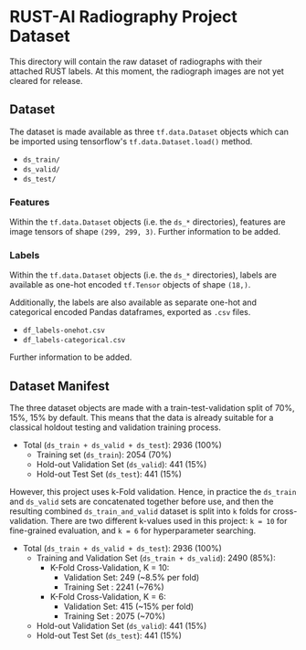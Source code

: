 # RUST-AI Radiography Project Dataset

This directory will contain the raw dataset of radiographs with their attached RUST labels. At this moment, the radiograph images are not yet cleared for release.

## Dataset

The dataset is made available as three `tf.data.Dataset` objects which can be imported using tensorflow's `tf.data.Dataset.load()` method.

* `ds_train/`
* `ds_valid/`
* `ds_test/`

### Features

Within the `tf.data.Dataset` objects (i.e. the `ds_*` directories), features are image tensors of shape `(299, 299, 3)`. Further information to be added.

### Labels

Within the `tf.data.Dataset` objects (i.e. the `ds_*` directories), labels are available as one-hot encoded `tf.Tensor` objects of shape `(18,)`. 

Additionally, the labels are also available as separate one-hot and categorical encoded Pandas dataframes, exported as `.csv` files.

* `df_labels-onehot.csv`
* `df_labels-categorical.csv`

Further information to be added.

## Dataset Manifest

The three dataset objects are made with a train-test-validation split of 70%, 15%, 15% by default. This means that the data is already suitable for a classical holdout testing and validation training process.

* Total (`ds_train + ds_valid + ds_test`): 2936 (100%)
    * Training set (`ds_train`): 2054 (70%)
    * Hold-out Validation Set (`ds_valid`): 441 (15%)
    * Hold-out Test Set (`ds_test`):  441 (15%)

However, this project uses k-Fold validation. Hence, in practice the `ds_train` and `ds_valid` sets are concatenated together before use, and then the resulting combined `ds_train_and_valid` dataset is split into `k` folds for cross-validation. There are two different k-values used in this project: `k = 10` for fine-grained evaluation, and `k = 6` for hyperparameter searching.

* Total (`ds_train + ds_valid + ds_test`): 2936 (100%)
    * Training and Validation Set (`ds_train + ds_valid`): 2490 (85%):
        * K-Fold Cross-Validation, K = 10:
            * Validation Set: 249  (~8.5% per fold)
            * Training Set  : 2241 (~76%)
        * K-Fold Cross-Validation, K = 6:
            * Validation Set: 415  (~15% per fold)
            * Training Set  : 2075 (~70%)
    * Hold-out Validation Set (`ds_valid`): 441 (15%)
    * Hold-out Test Set (`ds_test`):  441 (15%)